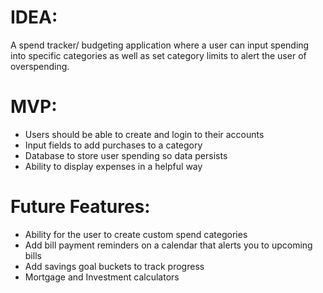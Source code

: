 # IDEA: 

A spend tracker/ budgeting application where a user can input spending into specific categories as well as set category limits to alert the user of overspending.

# MVP:
* Users should be able to create and login to their accounts 
* Input fields to add purchases to a category
*	Database to store user spending so data persists 
*	Ability to display expenses in a helpful way

# Future Features:
*	Ability for the user to create custom spend categories
*	Add bill payment reminders on a calendar that alerts you to upcoming bills
*	Add savings goal buckets to track progress
*	Mortgage and Investment calculators 
